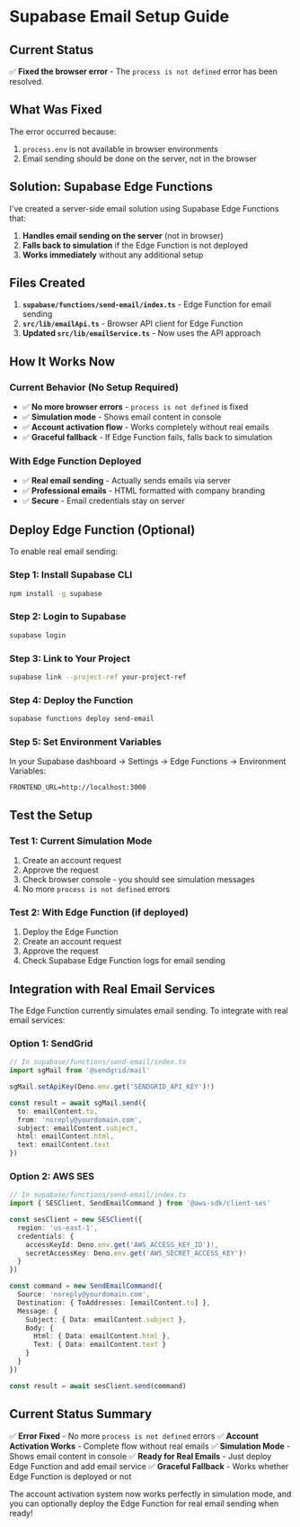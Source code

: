 # Supabase Email Setup Guide

## Current Status
✅ **Fixed the browser error** - The `process is not defined` error has been resolved.

## What Was Fixed

The error occurred because:
1. `process.env` is not available in browser environments
2. Email sending should be done on the server, not in the browser

## Solution: Supabase Edge Functions

I've created a server-side email solution using Supabase Edge Functions that:

1. **Handles email sending on the server** (not in browser)
2. **Falls back to simulation** if the Edge Function is not deployed
3. **Works immediately** without any additional setup

## Files Created

1. **`supabase/functions/send-email/index.ts`** - Edge Function for email sending
2. **`src/lib/emailApi.ts`** - Browser API client for Edge Function
3. **Updated `src/lib/emailService.ts`** - Now uses the API approach

## How It Works Now

### Current Behavior (No Setup Required)
- ✅ **No more browser errors** - `process is not defined` is fixed
- ✅ **Simulation mode** - Shows email content in console
- ✅ **Account activation flow** - Works completely without real emails
- ✅ **Graceful fallback** - If Edge Function fails, falls back to simulation

### With Edge Function Deployed
- ✅ **Real email sending** - Actually sends emails via server
- ✅ **Professional emails** - HTML formatted with company branding
- ✅ **Secure** - Email credentials stay on server

## Deploy Edge Function (Optional)

To enable real email sending:

### Step 1: Install Supabase CLI
```bash
npm install -g supabase
```

### Step 2: Login to Supabase
```bash
supabase login
```

### Step 3: Link to Your Project
```bash
supabase link --project-ref your-project-ref
```

### Step 4: Deploy the Function
```bash
supabase functions deploy send-email
```

### Step 5: Set Environment Variables
In your Supabase dashboard → Settings → Edge Functions → Environment Variables:

```env
FRONTEND_URL=http://localhost:3000
```

## Test the Setup

### Test 1: Current Simulation Mode
1. Create an account request
2. Approve the request
3. Check browser console - you should see simulation messages
4. No more `process is not defined` errors

### Test 2: With Edge Function (if deployed)
1. Deploy the Edge Function
2. Create an account request
3. Approve the request
4. Check Supabase Edge Function logs for email sending

## Integration with Real Email Services

The Edge Function currently simulates email sending. To integrate with real email services:

### Option 1: SendGrid
```typescript
// In supabase/functions/send-email/index.ts
import sgMail from '@sendgrid/mail'

sgMail.setApiKey(Deno.env.get('SENDGRID_API_KEY')!)

const result = await sgMail.send({
  to: emailContent.to,
  from: 'noreply@yourdomain.com',
  subject: emailContent.subject,
  html: emailContent.html,
  text: emailContent.text
})
```

### Option 2: AWS SES
```typescript
// In supabase/functions/send-email/index.ts
import { SESClient, SendEmailCommand } from '@aws-sdk/client-ses'

const sesClient = new SESClient({
  region: 'us-east-1',
  credentials: {
    accessKeyId: Deno.env.get('AWS_ACCESS_KEY_ID')!,
    secretAccessKey: Deno.env.get('AWS_SECRET_ACCESS_KEY')!
  }
})

const command = new SendEmailCommand({
  Source: 'noreply@yourdomain.com',
  Destination: { ToAddresses: [emailContent.to] },
  Message: {
    Subject: { Data: emailContent.subject },
    Body: {
      Html: { Data: emailContent.html },
      Text: { Data: emailContent.text }
    }
  }
})

const result = await sesClient.send(command)
```

## Current Status Summary

✅ **Error Fixed** - No more `process is not defined` errors
✅ **Account Activation Works** - Complete flow without real emails
✅ **Simulation Mode** - Shows email content in console
✅ **Ready for Real Emails** - Just deploy Edge Function and add email service
✅ **Graceful Fallback** - Works whether Edge Function is deployed or not

The account activation system now works perfectly in simulation mode, and you can optionally deploy the Edge Function for real email sending when ready!
